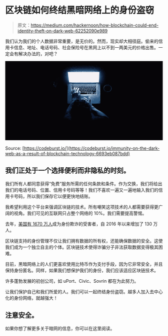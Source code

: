 # 区块链如何终结黑暗网络上的身份盗窃

> 原文：<https://medium.com/hackernoon/how-blockchain-could-end-identity-theft-on-dark-web-62252090e989>

我们认为我们的个人数据非常重要，是无价的。然而，现实却大相径庭。偷来的信用卡信息、地址、电话号码、社会保险号在黑网上以不到一两美元的价格出售。一定会有解决办法的，对吧？

![](img/2efbaeafe2ab621a02d24dd41b7a7618.png)

Source: [https://codeburst.io/](https://codeburst.io/immunity-on-the-dark-web-as-a-result-of-blockchain-technology-6693eb087bdd)

## 我们正处于一个选择便利而非隐私的时刻。

我们所有人都同意获得“免费”服务所需的任何条款和条件。作为交换，我们将给出我们的电话号码、位置、信用卡号码等等！我们不喜欢一遍又一遍地输入我们的信用卡号码，所以我们保存它以便更快地结账。

我希望利用这个平台来强调区块链的技术。所有嘲笑这项技术的人都需要获得更广阔的视角。我们可见的互联网只占整个网络的 10%。我们需要提高警惕。

去年，[美国有 1670 万人](https://www.wsj.com/articles/identity-fraud-hits-record-number-of-people-1517922001)成为身份欺诈的受害者，自 2016 年以来增加了 130 万人。

区块链支持的身份管理不仅让我们拥有数据的所有权，还能确保数据的安全。这使我们成为一个独立自主的个体。区块链技术使得诈骗分子非法获取数据变得极其困难。

目前，黑暗网络上的人们更喜欢使用比特币作为支付手段，因为它非常安全，并且保持身份匿名。同样，如果我们想保护我们的身份，我们应该适应区块链技术。

许多蓬勃发展的初创公司，如 uPort、Civic、Sovrin 都在为此努力。

让我们保护自己和我们所爱的人。我们可以一起终结身份盗窃。越多人加入去中心化的身份网络，就越强大！

## 注意安全。

如果你想了解更多关于暗网的信息，你可以在这里阅读。